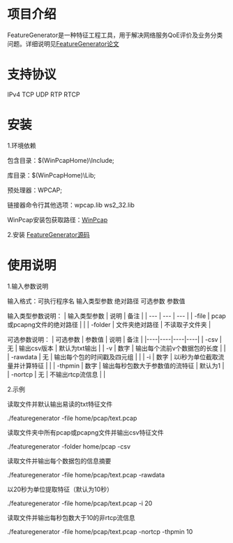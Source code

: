 # 项目介绍

FeatureGenerator是一种特征工程工具，用于解决网络服务QoE评价及业务分类问题。详细说明见[FeatureGenerator论文](www.baidu.com)
# 支持协议

IPv4
TCP UDP
RTP RTCP
# 安装

1.环境依赖

包含目录：$(WinPcapHome)\Include;

库目录：$(WinPcapHome)\Lib;

预处理器：WPCAP;

链接器命令行其他选项：wpcap.lib ws2_32.lib

WinPcap安装包获取路径：[WinPcap](https://www.winpcap.org/install/default.htm)

2.安装
[FeatureGenerator源码](https://github.com/szl187/FeatureGenerator)

# 使用说明

1.输入参数说明

输入格式：可执行程序名 输入类型参数 绝对路径 可选参数 参数值 
     
输入类型参数说明：
| 输入类型参数 | 说明 | 备注 |
| --- | --- | --- |
|  -file | pcap或pcapng文件的绝对路径 |  |
| -folder  | 文件夹绝对路径 | 不读取子文件夹 |

可选参数说明：
| 可选参数 | 参数值 | 说明 | 备注 |
|----|----|----|----|
| -csv | 无 | 输出csv版本 | 默认为txt输出 |
| -v | 数字 | 输出每个流前v个数据包的长度 |  |
| -rawdata | 无 | 输出每个包的时间戳及四元组 |  |
| -i | 数字 | 以i秒为单位截取流量并计算特征 |  |
| -thpmin | 数字 | 输出每秒包数大于参数值的流特征 | 默认为1 |
| -nortcp | 无 | 不输出rtcp流信息 |  |
	
2.示例

读取文件并默认输出易读的txt特征文件

./featuregenerator -file home/pcap/text.pcap

读取文件夹中所有pcap或pcapng文件并输出csv特征文件

./featuregenerator -folder home/pcap -csv

读取文件并输出每个数据包的信息摘要

./featuregenerator -file home/pcap/text.pcap -rawdata

以20秒为单位提取特征（默认为10秒）

./featuregenerator -file home/pcap/text.pcap -i 20

读取文件并输出每秒包数大于10的非rtcp流信息

./featuregenerator -file home/pcap/text.pcap -nortcp -thpmin 10



